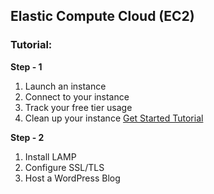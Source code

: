 ## Elastic Compute Cloud (EC2)

### Tutorial:

**Step - 1**
1. Launch an instance
2. Connect to your instance
3. Track your free tier usage
4. Clean up your instance
[Get Started Tutorial](https://docs.aws.amazon.com/AWSEC2/latest/UserGuide/EC2_GetStarted.html#ec2-launch-instance)

**Step - 2**
1. Install LAMP
2. Configure SSL/TLS
3. Host a WordPress Blog
